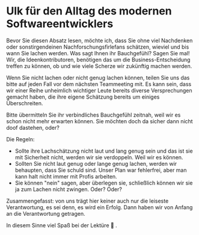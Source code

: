# Ulk für den Alltag des modernen Softwareentwicklers

Bevor Sie diesen Absatz lesen, möchte ich, dass Sie ohne viel Nachdenken oder sonstirgendeinen Nachforschungsfirlefans schätzen, wieviel und bis wann Sie lachen werden. Was sagt Ihnen ihr Bauchgefühl? Sagen Sie mal! Wir, die Ideenkontributoren, benötigen das um die Business-Entscheidung 
treffen zu können, ob und wie viele Scherze wir zukünftig machen werden.

Wenn Sie nicht lachen oder nicht genug lachen können, teilen Sie uns das bitte auf jeden Fall vor dem nächsten Teammeeting mit. Es kann sein, dass wir einer Reihe unheimlich wichtiger Leute bereits diverse Versprechungen gemacht haben, die ihre eigene Schätzung bereits um einiges Überschreiten. 

Bitte übermitteln Sie ihr verbindliches Bauchgefühl zeitnah, weil wir es schon nicht mehr erwarten können. Sie möchten doch da sicher dann nicht doof dastehen, oder?

Die Regeln: 
- Sollte ihre Lachschätzung nicht laut und lang genug sein und das ist sie mit Sicherheit nicht, werden wir sie verdoppeln. Weil wir es können.
- Sollten Sie nicht laut genug oder lange genug lachen, werden wir behaupten, dass Sie schuld sind. Unser Plan war fehlerfrei, aber man kann halt nicht immer mit Profis arbeiten.
- Sie können "nein" sagen, aber überlegen sie, schließlich können wir sie ja zum Lachen nicht zwingen. Oder? Oder?

Zusammengefasst: von uns trägt hier keiner auch nur die leiseste Verantwortung, es sei denn, es wird ein Erfolg. Dann haben wir von Anfang an die Verantwortung getragen.

In diesem Sinne viel Spaß bei der Lektüre 🙂 .



